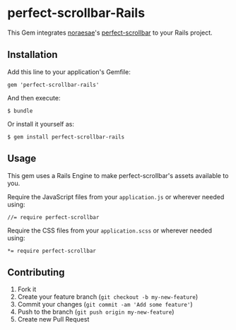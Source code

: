 # perfect-scrollbar-Rails

This Gem integrates [noraesae](https://github.com/noraesae)'s [perfect-scrollbar](https://github.com/noraesae/perfect-scrollbar/) to your Rails project.

## Installation

Add this line to your application's Gemfile:

    gem 'perfect-scrollbar-rails'

And then execute:

    $ bundle

Or install it yourself as:

    $ gem install perfect-scrollbar-rails

## Usage

This gem uses a Rails Engine to make perfect-scrollbar's assets available to you.

Require the JavaScript files from your `application.js` or wherever needed using:

```
//= require perfect-scrollbar
```

Require the CSS files from your `application.scss` or wherever needed using:

```
*= require perfect-scrollbar
```

## Contributing

1. Fork it
2. Create your feature branch (`git checkout -b my-new-feature`)
3. Commit your changes (`git commit -am 'Add some feature'`)
4. Push to the branch (`git push origin my-new-feature`)
5. Create new Pull Request
